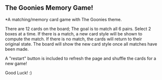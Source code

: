 The Goonies Memory Game! 
------------------------


*A matching/memory card game with The Goonies theme.



There are 12 cards on the board; The goal is to match all 6 pairs. 
Select 2 boxes at a time. If there is a match, a new card style will be shown to compute the match.
If there is no match, the cards will return to their original state.
The board will show the new card style once all matches have been made.

A "restart" button is included to refresh the page and shuffle the cards for a new game!




Good Luck! :)



